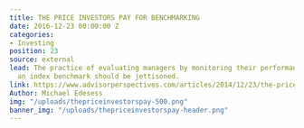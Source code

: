 ```yaml
---
title: THE PRICE INVESTORS PAY FOR BENCHMARKING
date: 2016-12-23 00:00:00 Z
categories:
- Investing
position: 23
source: external
lead: The practice of evaluating managers by monitoring their performance against
  an index benchmark should be jettisoned.
link: https://www.advisorperspectives.com/articles/2014/12/23/the-price-all-investors-pay-for-benchmarking
Author: Michael Edesess
img: "/uploads/thepriceinvestorspay-500.png"
banner_img: "/uploads/thepriceinvestorspay-header.png"
---
```


